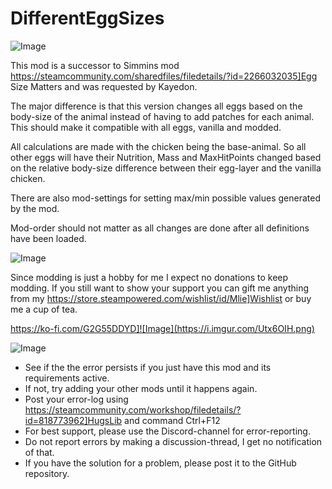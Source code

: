 # DifferentEggSizes

![Image](https://i.imgur.com/buuPQel.png)

This mod is a successor to Simmins mod https://steamcommunity.com/sharedfiles/filedetails/?id=2266032035]Egg Size Matters and was requested by Kayedon.

The major difference is that this version changes all eggs based on the body-size of the animal instead of having to add patches for each animal. This should make it compatible with all eggs, vanilla and modded.

All calculations are made with the chicken being the base-animal. So all other eggs will have their Nutrition, Mass and MaxHitPoints changed based on the relative body-size difference between their egg-layer and the vanilla chicken.

There are also mod-settings for setting max/min possible values generated by the mod.

Mod-order should not matter as all changes are done after all definitions have been loaded.
	

![Image](https://i.imgur.com/O0IIlYj.png)

Since modding is just a hobby for me I expect no donations to keep modding. If you still want to show your support you can gift me anything from my https://store.steampowered.com/wishlist/id/Mlie]Wishlist or buy me a cup of tea.

https://ko-fi.com/G2G55DDYD]![Image](https://i.imgur.com/Utx6OIH.png)


![Image](https://i.imgur.com/PwoNOj4.png)



-  See if the the error persists if you just have this mod and its requirements active.
-  If not, try adding your other mods until it happens again.
-  Post your error-log using https://steamcommunity.com/workshop/filedetails/?id=818773962]HugsLib and command Ctrl+F12
-  For best support, please use the Discord-channel for error-reporting.
-  Do not report errors by making a discussion-thread, I get no notification of that.
-  If you have the solution for a problem, please post it to the GitHub repository.



